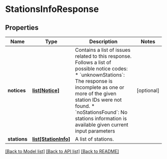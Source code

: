 # StationsInfoResponse

## Properties
Name | Type | Description | Notes
------------ | ------------- | ------------- | -------------
**notices** | [**list[Notice]**](Notice.md) | Contains a list of issues related to this response.  Follows a list of possible notice codes:  * &#x60;unknownStations&#x60;: The response is incomplete as one or more of the given station IDs were not found. * &#x60;noStationsFound&#x60;: No stations information is available given current input parameters  | [optional] 
**stations** | [**list[StationInfo]**](StationInfo.md) | A list of stations. | 

[[Back to Model list]](../README.md#documentation-for-models) [[Back to API list]](../README.md#documentation-for-api-endpoints) [[Back to README]](../README.md)

